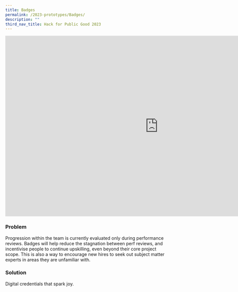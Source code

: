 ```yaml
---
title: Badges
permalink: /2023-prototypes/Badges/
description: ""
third_nav_title: Hack for Public Good 2023
---
```


<iframe allowfullscreen="true" height="569" width="960" frameborder="0" src="https://docs.google.com/presentation/d/e/2PACX-1vRlE2TrXC1VR0i5rAojO3gKon83kqEQtfeiJVOct3ux24IC_o4joyIja6QorW1NAHJyZcSIZ2JW0yBr/embed?start=false&loop=false&delayms=3000"></iframe>

### Problem

Progression within the team is currently evaluated only during performance reviews. Badges will help reduce the stagnation between perf reviews, and incentivise people to continue upskilling, even beyond their core project scope. This is also a way to encourage new hires to seek out subject matter experts in areas they are unfamiliar with.

### Solution

Digital credentials that spark joy.
